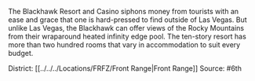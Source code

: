 The Blackhawk Resort and Casino siphons money from tourists with an ease and grace that one is hard-pressed to find outside of Las Vegas. But unlike Las Vegas, the Blackhawk can offer views of the Rocky Mountains from their wraparound heated infinity edge pool. The ten-story resort has more than two hundred rooms that vary in accommodation to suit every budget.

District: [[../../../Locations/FRFZ/Front Range|Front Range]]
Source: #6th